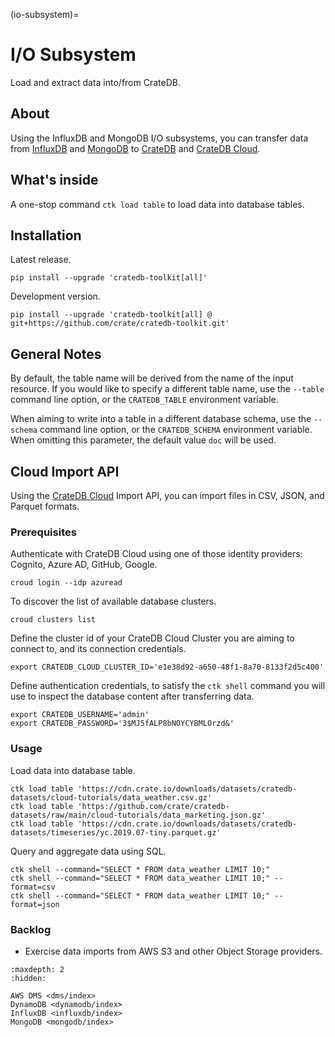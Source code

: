 (io-subsystem)=
# I/O Subsystem

Load and extract data into/from CrateDB.

## About
Using the InfluxDB and MongoDB I/O subsystems, you can transfer data from
[InfluxDB] and [MongoDB] to [CrateDB] and [CrateDB Cloud].

## What's inside
A one-stop command `ctk load table` to load data into database tables.


## Installation

Latest release.
```shell
pip install --upgrade 'cratedb-toolkit[all]'
```

Development version.
```shell
pip install --upgrade 'cratedb-toolkit[all] @ git+https://github.com/crate/cratedb-toolkit.git'
```

## General Notes

By default, the table name will be derived from the name of the input resource.
If you would like to specify a different table name, use the `--table` command
line option, or the `CRATEDB_TABLE` environment variable.

When aiming to write into a table in a different database schema, use the
`--schema` command line option, or the `CRATEDB_SCHEMA` environment variable.
When omitting this parameter, the default value `doc` will be used.


## Cloud Import API

Using the [CrateDB Cloud] Import API, you can import files in CSV, JSON, and
Parquet formats.

### Prerequisites
Authenticate with CrateDB Cloud using one of those identity providers:
Cognito, Azure AD, GitHub, Google.
```shell
croud login --idp azuread
```

To discover the list of available database clusters.
```shell
croud clusters list
```

Define the cluster id of your CrateDB Cloud Cluster you are aiming to connect
to, and its connection credentials.
```shell
export CRATEDB_CLOUD_CLUSTER_ID='e1e38d92-a650-48f1-8a70-8133f2d5c400'
```

Define authentication credentials, to satisfy the `ctk shell` command you will
use to inspect the database content after transferring data.
```shell
export CRATEDB_USERNAME='admin'
export CRATEDB_PASSWORD='3$MJ5fALP8bNOYCYBMLOrzd&'
```

### Usage
Load data into database table.
```shell
ctk load table 'https://cdn.crate.io/downloads/datasets/cratedb-datasets/cloud-tutorials/data_weather.csv.gz'
ctk load table 'https://github.com/crate/cratedb-datasets/raw/main/cloud-tutorials/data_marketing.json.gz'
ctk load table 'https://cdn.crate.io/downloads/datasets/cratedb-datasets/timeseries/yc.2019.07-tiny.parquet.gz'
```

Query and aggregate data using SQL.
```shell
ctk shell --command="SELECT * FROM data_weather LIMIT 10;"
ctk shell --command="SELECT * FROM data_weather LIMIT 10;" --format=csv
ctk shell --command="SELECT * FROM data_weather LIMIT 10;" --format=json
```

### Backlog
- Exercise data imports from AWS S3 and other Object Storage providers.


```{toctree}
:maxdepth: 2
:hidden:

AWS DMS <dms/index>
DynamoDB <dynamodb/index>
InfluxDB <influxdb/index>
MongoDB <mongodb/index>
```


[CrateDB]: https://github.com/crate/crate
[CrateDB Cloud]: https://console.cratedb.cloud/
[InfluxDB]: https://github.com/influxdata/influxdb
[MongoDB]: https://github.com/mongodb/mongo

